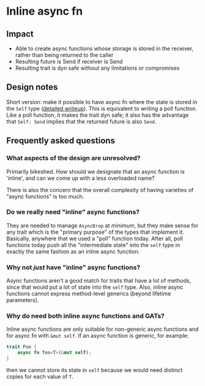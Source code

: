 # Inline async fn

## Impact

* Able to create async functions whose storage is stored in the receiver, rather than being returned to the caller
* Resulting future is Send if receiver is Send
* Resulting trait is dyn safe without any limitations or compromises

## Design notes

Short version: make it possible to have async fn where the state is stored in the `Self` type ([detailed writeup](https://hackmd.io/bKfiVPRpTvyX8JK_Ng2EWA)). This is equivalent to writing a poll function. Like a poll function, it makes the trait dyn safe; it also has the advantage that `Self: Send` implies that the returned future is also `Send`.

## Frequently asked questions

### What aspects of the design are unresolved?

Primarily bikeshed. How should we designate that an async function is 'inline', and can we come up with a less overloaded name?

There is also the concern that the overall complexity of having varieties of "async functions" is too much.

### Do we really need "inline" async functions?

They are needed to manage `AsyncDrop` at _minimum_, but they make sense for any trait which is the "primary purpose" of the types that implement it. Basically, anywhere that we used a "poll" function today. After all, poll functions today push all the "intermediate state" into the `self` type in exactly the same fashion as an inline async function.

### Why not _just_ have "inline" async functions?

Async functions aren't a good match for traits that have a lot of methods, since that would put a lot of state into the `self` type. Also, inline async functions cannot express method-level generics (beyond lifetime parameters).

### Why do need both inline async functions and GATs?

Inline async functions are only suitable for non-generic async functions and for async fn with `&mut self`. If an async function is generic, for example:

```rust
trait Foo {
    async fn foo<T>(&mut self);
}
```

then we cannot store its state in `self` because we would need distinct copies for each value of `T`.
